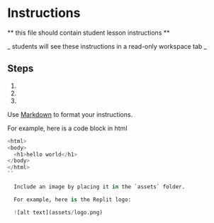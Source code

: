 # Instructions  

  ** this file should contain student lesson instructions **

  _ students will see these instructions in a read-only workspace tab _

  ## Steps
  1. 
  2. 
  3. 

  Use [Markdown](https://gist.github.com/cuonggt/9b7d08a597b167299f0d) to format your instructions.

  For example, here is a code block in html
```python
<html>
<body>
  <h1>hello world</h1>
</body>
</html>
``

  Include an image by placing it in the `assets` folder.

  For example, here is the Replit logo:

  ![alt text](assets/logo.png)
  
  